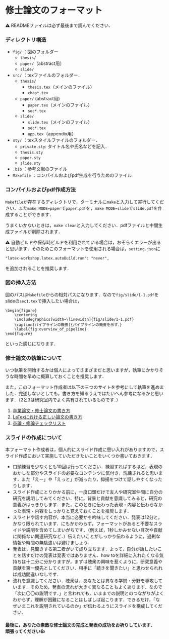 # 修士論文のフォーマット

⚠ READMEファイルは必ず最後まで読んでください．

### ディレクトリ構造

- `fig/` ：図のフォルダー
    - `thesis/`
    - `paper/`（abstract用）
    - `slide/`
- `src/` ：texファイルのフォルダー．
    - `thesis/`
        - `thesis.tex`（メインのファイル）
        - `chap*.tex`
    - `paper/` (abstract用)
        - `paper.tex`（メインのファイル）
        - `sec*.tex`
    - `slide/`
        - `slide.tex`（メインのファイル）
        - `sec*.tex`
        - `app.tex`（appendix用）
- `sty/` ：texスタイルファイルのフォルダー．
    - `private.sty`: タイトル名や氏名などを記入．
    - `thesis.sty`
    - `paper.sty`
    - `slide.sty`
- `.bib` ：参考文献のファイル
- `Makefile` ：コンパイルおよびpdf生成を行うためのファイル

### コンパイルおよびpdf作成方法

`Makefile`が存在するディレクトリで，ターミナルに`make`と入力して実行してください．また`make MODE=paper`で`paper.pdf`を，`make MODE=slide`で`slide.pdf`を作成することができます．

うまくいかないときは，`make clean`と入力してください．pdfファイルと中間生成ファイルが削除されます．

⚠ 自動ビルドや保存時ビルドを利用されている場合は，おそらくエラーが出ると思います．そのためこのフォーマットを使用される場合は，`setting.json`に
```
"latex-workshop.latex.autoBuild.run": "never",
```
を追加されることを推奨します．

### 図の挿入方法

図のパスは`Makefile`からの相対パスになります．なので`fig/slide/1-1.pdf`をslideの`sec1.tex`で挿入したい場合は，
```
\begin{figure}
    \centering
    \includegraphics[width=\linewidth]{fig/slide/1-1.pdf}
    \caption[パイプラインの概要]{パイプラインの概要を示す．}
    \label{fig:overview_of_pipeline}
\end{figure}
```
といった感じになります．

### 修士論文の執筆について 

いつ執筆を開始するかは個人によってさまざまだと思いますが，執筆にかかりそうな時間を早めに概算しておくことを推奨します．

また，このフォーマット作成者は以下の三つのサイトを参考にして執筆を進めました．完遂しないとしても，書き方を知るうえではたいへん参考になるかと思います．（2と3は研究室内でよく共有されているものです．）

1. [卒業論文・修士論文の書き方](https://www.graco.c.u-tokyo.ac.jp/labs/morihata/thesis_memo.htm)
2. [LaTexにおける正しい論文の書き方](https://qiita.com/birdwatcher/items/5ec42b35d84d3ee2ffbb)
3. [卒論・修論チェックリスト](https://qiita.com/tttamaki/items/f553e4cb9f4f08cc8872)

### スライドの作成について

本フォーマット作成者は，個人的にスライド作成に思い入れがありますので，スライド作成において実施していただきたいことをいくつか書いておきます．

- 口頭練習を少なくとも10回は行ってください．練習すればするほど，表現のおかしな部分やスライドの必要なコンテンツに気付き，洗練されると思います．また「えー」や「えっと」が減ったり，抑揚をつけて話しやすくなったりします．
- スライド作成にとりかかる前に，一度口頭だけで友人や研究室仲間に自分の研究を説明してみてください．特に，背景と貢献を意識してみると，研究の意義がはっきりします．また，このときに伝わった表現・内容と伝わらなかった表現・内容をしっかりと覚えておくことを推奨します．
- スライドや話す内容が，本当に必要かを吟味してください．発表は12分と，かなり限られています．にもかかわらず，フォーマットがあると不要なスライドや説明を含めてしまいがちです．（例えば，1秒しかみせない目次や貢献に関係ない関連研究など．）伝えたいことがしっかり伝わるように，過剰な情報や時間の無駄遣いは避けましょう．
- 発表は，見聞きする第二者がいて成り立ちます．よって，自分が話したいことを話すだけの発表は発表ではありません．how toを詳細に入れたくなる気持ちは十二分に分かりますが，まずは聴衆の興味を惹くように，研究意義や貢献を第一優先としてください．相手に「続きを聞きたい」と思わせられれば成功間違いなしです．
- 流れを意識してください．聴衆は，あなたとは異なる学問・分野を専攻しています．そのため，発表の流れが大きく異なることもよくあります．なので「次に〇〇の説明です．」と言われても，いままでの説明とのつながりがよくわからず，理解が困難になることはしばしば起こります．できるだけ，「なぜいまこれを説明されているのか」が伝わるようにスライドを構成してください．

#### 最後に，あなたの素敵な修士論文の完成と発表の成功をお祈りしています．<br>頑張ってください👍️